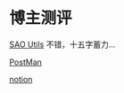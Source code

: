# 博主测评 #

[SAO Utils](http://www.gpbeta.com/post/develop/sao-utils/) 不错，十五字蓄力...

[PostMan](http://chromecj.com/web-development/2017-09/60.html)

[notion](https://www.notion.so/pricing)